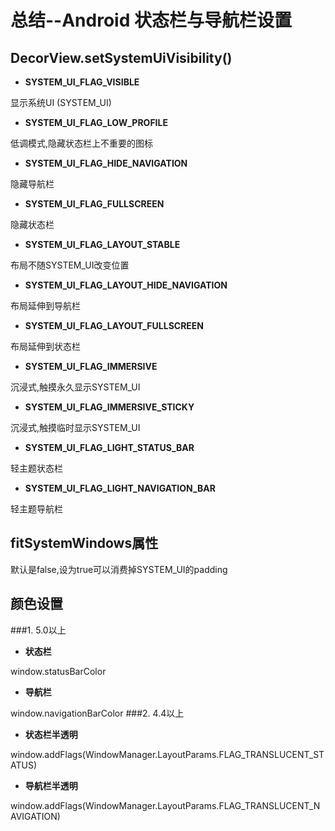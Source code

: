 # 总结--Android 状态栏与导航栏设置

## DecorView.setSystemUiVisibility()
- **SYSTEM_UI_FLAG_VISIBLE**

显示系统UI (SYSTEM_UI)
- **SYSTEM_UI_FLAG_LOW_PROFILE**

低调模式,隐藏状态栏上不重要的图标
- **SYSTEM_UI_FLAG_HIDE_NAVIGATION**

隐藏导航栏
- **SYSTEM_UI_FLAG_FULLSCREEN**

隐藏状态栏
- **SYSTEM_UI_FLAG_LAYOUT_STABLE**

布局不随SYSTEM_UI改变位置
- **SYSTEM_UI_FLAG_LAYOUT_HIDE_NAVIGATION**

布局延伸到导航栏
- **SYSTEM_UI_FLAG_LAYOUT_FULLSCREEN**

布局延伸到状态栏
- **SYSTEM_UI_FLAG_IMMERSIVE**

沉浸式,触摸永久显示SYSTEM_UI
- **SYSTEM_UI_FLAG_IMMERSIVE_STICKY**

沉浸式,触摸临时显示SYSTEM_UI
- **SYSTEM_UI_FLAG_LIGHT_STATUS_BAR**

轻主题状态栏
- **SYSTEM_UI_FLAG_LIGHT_NAVIGATION_BAR**

轻主题导航栏

## fitSystemWindows属性
默认是false,设为true可以消费掉SYSTEM_UI的padding

## 颜色设置
###1. 5.0以上
- **状态栏**

window.statusBarColor
- **导航栏**

window.navigationBarColor
###2. 4.4以上
- **状态栏半透明**

window.addFlags(WindowManager.LayoutParams.FLAG_TRANSLUCENT_STATUS)
- **导航栏半透明**

window.addFlags(WindowManager.LayoutParams.FLAG_TRANSLUCENT_NAVIGATION)